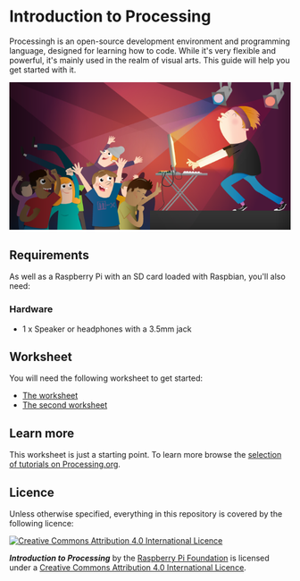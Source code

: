 # Introduction to Processing

Processingh is an open-source development environment and programming language, designed for learning how to code. While it's very flexible and powerful, it's mainly used in the realm of visual arts. This guide will help you get started with it.

![](cover.png)

## Requirements

As well as a Raspberry Pi with an SD card loaded with Raspbian, you'll also need:

### Hardware

- 1 x Speaker or headphones with a 3.5mm jack

## Worksheet

You will need the following worksheet to get started:

- [The worksheet](worksheet.md)
- [The second worksheet](worksheet-2.md)

## Learn more

This worksheet is just a starting point. To learn more browse the [selection of tutorials on Processing.org](https://processing.org/tutorials/).

## Licence

Unless otherwise specified, everything in this repository is covered by the following licence:

[![Creative Commons Attribution 4.0 International Licence](http://i.creativecommons.org/l/by-sa/4.0/88x31.png)](http://creativecommons.org/licenses/by-sa/4.0/)

***Introduction to Processing*** by the [Raspberry Pi Foundation](http://www.raspberrypi.org) is licensed under a [Creative Commons Attribution 4.0 International Licence](http://creativecommons.org/licenses/by-sa/4.0/).

